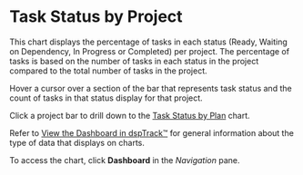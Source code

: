 # Task Status by Project

This chart displays the percentage of tasks in each status (Ready,
Waiting on Dependency, In Progress or Completed) per project. The
percentage of tasks is based on the number of tasks in each status in
the project compared to the total number of tasks in the project.

Hover a cursor over a section of the bar that represents task status and
the count of tasks in that status display for that project.

Click a project bar to drill down to the [Task Status by
Plan](Task_Status_by_Plan.htm) chart.

Refer to [View the Dashboard in
dspTrack™](../Use_Cases/View_Dashboards_in_dspTrack.htm) for general
information about the type of data that displays on charts.

To access the chart, click **Dashboard** in the *Navigation* pane.
